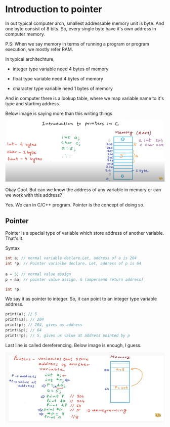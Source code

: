 # Introduction to pointer

In out typical computer arch, smallest addressable memory unit is byte. And one byte consist of 8 bits. So, every single byte have it's own address in computer memory.

P.S: When we say memory in terms of running a program or program execution, we mostly refer RAM.

In typical architechture,

- integer type variable need 4 bytes of memory

- float type variable need 4 bytes of memory

- character type variable need 1 bytes of memory

And in computer there is a lookup table, where we map variable name to it's type and starting address.

Below image is saying more than this writing things

![Pointer-01](../../images/ptr1.png?raw=true "Memory architechture")

Okay Cool. But can we know the address of any variable in memory or can we work with this address?

Yes. We can in C/C++ program. Pointer is the concept of doing so.

## Pointer

Pointer is a special type of variable which store address of another variable. That's it.

Syntax

```cpp
int a; // normal variable declare.Let, address of a is 204
int *p; // Pointer varialbe declare. Let, address of p is 64

a = 5; // normal value assign
p = &a; // pointer value assign, & (ampersend return address)

```

```cpp
int *p;
```

We say it as pointer to integer. So, it can point to an integer type variable address.

```cpp
print(a); // 5
print(&a); // 204
print(p); // 204, gives us address
print(&p); // 64
print(*p); // 5, gives us value at address pointed by p
```

Last line is called dereferencing. Below image is enough, I guess.

![Pointer-02](../../images/ptr2.png?raw=true "Pointer architechture")
